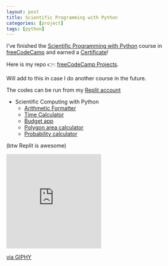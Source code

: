 ```yaml
---
layout: post
title: Scientific Programming with Python
categories: [project]
tags: [python]
---
```


I've finished the [Scientific Programming with Python](https://www.freecodecamp.org/learn/scientific-computing-with-python/) course in [freeCodeCamp](https://www.freecodecamp.org) and earned a [Certificate](https://www.linkedin.com/redir/redirect?url=https%3A%2F%2Ffreecodecamp%2Eorg%2Fcertification%2Ffcc58a47023-eefd-4bab-9957-2e31f614ba97%2Fscientific-computing-with-python-v7&urlhash=YwDK&trk=public_profile-settings_see-credential)! 

Here is my repo 👉: [freeCodeCamp Projects](https://github.com/maryletteroa/freecodecamp-projects).  

Will add to this in case I do another course in the future.


The codes can be run from my [Replit account](https://replit.com/@maryletteroa) 

- Scientific Computing with Python
  - [Arithmetic Formatter](https://replit.com/@maryletteroa/arithmetic-formatter)
  - [Time Calculator](https://replit.com/@maryletteroa/time-calculator)
  - [Budget app](https://replit.com/@maryletteroa/budget-app)
  - [Polygon area calculator](https://replit.com/@maryletteroa/polygon-area-calculator)
  - [Probability calculator](https://replit.com/@maryletteroa/probability-calculator)

(btw Replit is awesome)


  <iframe src="https://giphy.com/embed/dXKiD8XysOuhFAJB1f" width="250" height="250" frameBorder="0" class="giphy-embed" allowFullScreen></iframe><p><a href="https://giphy.com/gifs/moodman-dXKiD8XysOuhFAJB1f">via GIPHY</a></p>